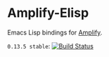 # Amplify-Elisp
Emacs Lisp bindings for [Amplify](https://github.com/jjpe/amplify).

`0.13.5 stable`: [![Build Status](https://travis-ci.org/jjpe/amplify-elisp.svg?branch=0.13.5)](https://travis-ci.org/jjpe/amplify-elisp)
